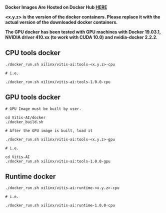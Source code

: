 **Docker Images Are Hosted on Docker Hub [HERE](https://hub.docker.com/repository/docker/xilinx/vitis-ai)**  

**<x.y.z> is the version of the docker containers. Please replace it with the actual version of the downloaded docker containers.**

**The GPU docker has been tested with GPU machines with Docker 19.03.1, NVIDIA driver 410.xx (to work with CUDA 10.0) and nvidia-docker 2.2.2.**

## CPU tools docker

```shell
./docker_run.sh xilinx/vitis-ai:tools-<x.y.z>-cpu

# i.e.

./docker_run.sh xilinx/vitis-ai:tools-1.0.0-cpu
```

## GPU tools docker

```shell
# GPU Image must be built by user. 

cd Vitis-AI/docker
./docker_build.sh

# After the GPU image is built, load it

./docker_run.sh xilinx/vitis-ai:tools-<x.y.z>-gpu

# i.e.

cd Vitis-AI
./docker_run.sh xilinx/vitis-ai:tools-1.0.0-gpu

```

## Runtime docker

```shell
./docker_run.sh xilinx/vitis-ai:runtime-<x.y.z>-cpu

# i.e.

./docker_run.sh xilinx/vitis-ai:runtime-1.0.0-cpu
```
